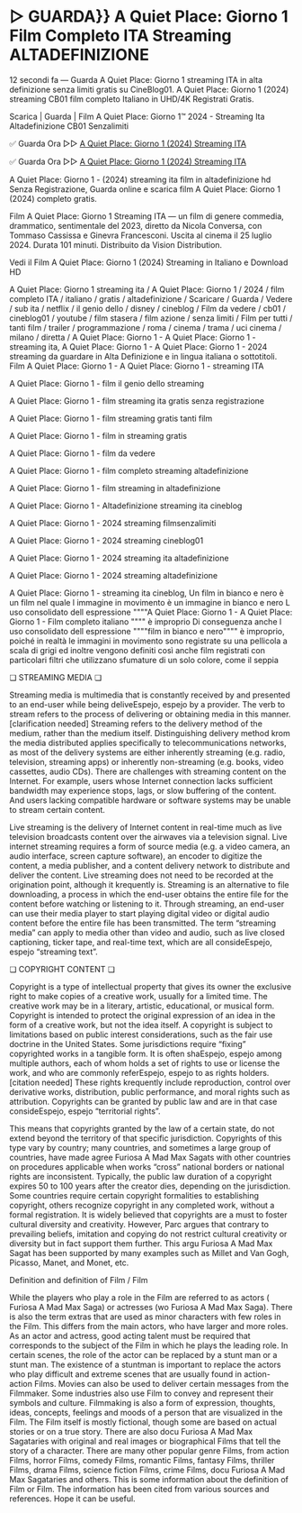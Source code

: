 # ▷ GUARDA}} A Quiet Place: Giorno 1 Film Completo ITA Streaming ALTADEFINIZIONE

12 secondi fa — Guarda A Quiet Place: Giorno 1 streaming ITA in alta definizione senza limiti gratis su CineBlog01. A Quiet Place: Giorno 1 (2024) streaming CB01 film completo Italiano in UHD/4K Registrati Gratis.

Scarica | Guarda | Film A Quiet Place: Giorno 1™ 2024 - Streaming Ita Altadefinizione CB01 Senzalimiti

✅ Guarda Ora ▷▷ [A Quiet Place: Giorno 1 (2024) Streaming ITA](https://t.co/rVj4vYTkUe)

✅ Guarda Ora ▷▷ [A Quiet Place: Giorno 1 (2024) Streaming ITA](https://t.co/rVj4vYTkUe)

A Quiet Place: Giorno 1 - (2024) streaming ita film in altadefinizione hd Senza Registrazione, Guarda online e scarica film A Quiet Place: Giorno 1 (2024) completo gratis.

Film A Quiet Place: Giorno 1 Streaming ITA — un film di genere commedia, drammatico, sentimentale del 2023, diretto da Nicola Conversa, con Tommaso Cassissa e Ginevra Francesconi. Uscita al cinema il 25 luglio 2024. Durata 101 minuti. Distribuito da Vision Distribution.

Vedi il Film A Quiet Place: Giorno 1 (2024) Streaming in Italiano e Download HD

A Quiet Place: Giorno 1 streaming ita / A Quiet Place: Giorno 1 / 2024 / film completo ITA / italiano / gratis / altadefinizione / Scaricare / Guarda / Vedere / sub ita / netflix / il genio dello / disney / cineblog / Film da vedere / cb01 / cineblog01 / youtube / film stasera / film azione / senza limiti / Film per tutti / tanti film / trailer / programmazione / roma / cinema / trama / uci cinema / milano / diretta / A Quiet Place: Giorno 1 - A Quiet Place: Giorno 1 - streaming ita, A Quiet Place: Giorno 1 - A Quiet Place: Giorno 1 - 2024 streaming da guardare in Alta Definizione e in lingua italiana o sottotitoli. Film A Quiet Place: Giorno 1 - A Quiet Place: Giorno 1 - streaming ITA

A Quiet Place: Giorno 1 - film il genio dello streaming

A Quiet Place: Giorno 1 - film streaming ita gratis senza registrazione

A Quiet Place: Giorno 1 - film streaming gratis tanti film

A Quiet Place: Giorno 1 - film in streaming gratis

A Quiet Place: Giorno 1 - film da vedere

A Quiet Place: Giorno 1 - film completo streaming altadefinizione

A Quiet Place: Giorno 1 - film streaming in altadefinizione

A Quiet Place: Giorno 1 - Altadefinizione streaming ita cineblog

A Quiet Place: Giorno 1 - 2024 streaming filmsenzalimiti

A Quiet Place: Giorno 1 - 2024 streaming cineblog01

A Quiet Place: Giorno 1 - 2024 streaming ita altadefinizione

A Quiet Place: Giorno 1 - 2024 streaming altadefinizione

A Quiet Place: Giorno 1 - streaming ita cineblog, Un film in bianco e nero è un film nel quale l immagine in movimento è un immagine in bianco e nero L uso consolidato dell espressione """"A Quiet Place: Giorno 1 - A Quiet Place: Giorno 1 - Film completo italiano """" è improprio Di conseguenza anche l uso consolidato dell espressione """"film in bianco e nero"""" è improprio, poiché in realtà le immagini in movimento sono registrate su una pellicola a scala di grigi ed inoltre vengono definiti così anche film registrati con particolari filtri che utilizzano sfumature di un solo colore, come il seppia

❏ STREAMING MEDIA ❏

Streaming media is multimedia that is constantly received by and presented to an end-user while being deliveEspejo, espejo by a provider. The verb to stream refers to the process of delivering or obtaining media in this manner.[clarification needed] Streaming refers to the delivery method of the medium, rather than the medium itself. Distinguishing delivery method krom the media distributed applies specifically to telecommunications networks, as most of the delivery systems are either inherently streaming (e.g. radio, television, streaming apps) or inherently non-streaming (e.g. books, video cassettes, audio CDs). There are challenges with streaming content on the Internet. For example, users whose Internet connection lacks sufficient bandwidth may experience stops, lags, or slow buffering of the content. And users lacking compatible hardware or software systems may be unable to stream certain content.

Live streaming is the delivery of Internet content in real-time much as live television broadcasts content over the airwaves via a television signal. Live internet streaming requires a form of source media (e.g. a video camera, an audio interface, screen capture software), an encoder to digitize the content, a media publisher, and a content delivery network to distribute and deliver the content. Live streaming does not need to be recorded at the origination point, although it krequently is. Streaming is an alternative to file downloading, a process in which the end-user obtains the entire file for the content before watching or listening to it. Through streaming, an end-user can use their media player to start playing digital video or digital audio content before the entire file has been transmitted. The term “streaming media” can apply to media other than video and audio, such as live closed captioning, ticker tape, and real-time text, which are all consideEspejo, espejo “streaming text”.

❏ COPYRIGHT CONTENT ❏

Copyright is a type of intellectual property that gives its owner the exclusive right to make copies of a creative work, usually for a limited time. The creative work may be in a literary, artistic, educational, or musical form. Copyright is intended to protect the original expression of an idea in the form of a creative work, but not the idea itself. A copyright is subject to limitations based on public interest considerations, such as the fair use doctrine in the United States. Some jurisdictions require “fixing” copyrighted works in a tangible form. It is often shaEspejo, espejo among multiple authors, each of whom holds a set of rights to use or license the work, and who are commonly referEspejo, espejo to as rights holders.[citation needed] These rights krequently include reproduction, control over derivative works, distribution, public performance, and moral rights such as attribution. Copyrights can be granted by public law and are in that case consideEspejo, espejo “territorial rights”.

This means that copyrights granted by the law of a certain state, do not extend beyond the territory of that specific jurisdiction. Copyrights of this type vary by country; many countries, and sometimes a large group of countries, have made agree Furiosa A Mad Max Sagats with other countries on procedures applicable when works “cross” national borders or national rights are inconsistent. Typically, the public law duration of a copyright expires 50 to 100 years after the creator dies, depending on the jurisdiction. Some countries require certain copyright formalities to establishing copyright, others recognize copyright in any completed work, without a formal registration. It is widely believed that copyrights are a must to foster cultural diversity and creativity. However, Parc argues that contrary to prevailing beliefs, imitation and copying do not restrict cultural creativity or diversity but in fact support them further. This argu Furiosa A Mad Max Sagat has been supported by many examples such as Millet and Van Gogh, Picasso, Manet, and Monet, etc.

Definition and definition of Film / Film

While the players who play a role in the Film are referred to as actors ( Furiosa A Mad Max Saga) or actresses (wo Furiosa A Mad Max Saga). There is also the term extras that are used as minor characters with few roles in the Film. This differs from the main actors, who have larger and more roles. As an actor and actress, good acting talent must be required that corresponds to the subject of the Film in which he plays the leading role. In certain scenes, the role of the actor can be replaced by a stunt man or a stunt man. The existence of a stuntman is important to replace the actors who play difficult and extreme scenes that are usually found in action-action Films. Movies can also be used to deliver certain messages from the Filmmaker. Some industries also use Film to convey and represent their symbols and culture. Filmmaking is also a form of expression, thoughts, ideas, concepts, feelings and moods of a person that are visualized in the Film. The Film itself is mostly fictional, though some are based on actual stories or on a true story. There are also docu Furiosa A Mad Max Sagataries with original and real images or biographical Films that tell the story of a character. There are many other popular genre Films, from action Films, horror Films, comedy Films, romantic Films, fantasy Films, thriller Films, drama Films, science fiction Films, crime Films, docu Furiosa A Mad Max Sagataries and others. This is some information about the definition of Film or Film. The information has been cited from various sources and references. Hope it can be useful.
